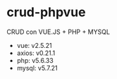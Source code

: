 # crud-phpvue
CRUD con VUE.JS + PHP + MYSQL

- vue: v2.5.21
- axios: v0.21.1
- php: v5.6.33
- mysql: v5.7.21